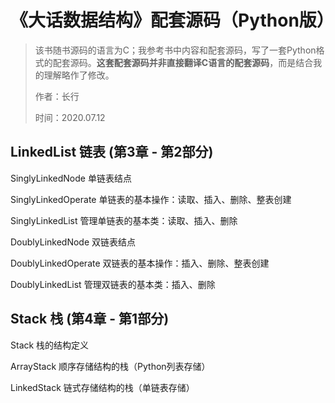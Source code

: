 # 《大话数据结构》配套源码（Python版）

> 该书随书源码的语言为C；我参考书中内容和配套源码，写了一套Python格式的配套源码。**这套配套源码并非直接翻译C语言的配套源码**，而是结合我的理解略作了修改。
>
> 作者：长行
>
> 时间：2020.07.12

## LinkedList  链表  (第3章 - 第2部分)

SinglyLinkedNode 单链表结点

SinglyLinkedOperate 单链表的基本操作：读取、插入、删除、整表创建

SinglyLinkedList 管理单链表的基本类：读取、插入、删除

DoublyLinkedNode 双链表结点

DoublyLinkedOperate 双链表的基本操作：插入、删除、整表创建

DoublyLinkedList 管理双链表的基本类：插入、删除

## Stack  栈  (第4章 - 第1部分)

Stack 栈的结构定义

ArrayStack 顺序存储结构的栈（Python列表存储）

LinkedStack 链式存储结构的栈（单链表存储）